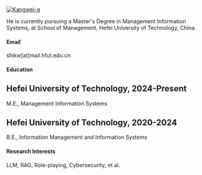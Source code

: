 

[![Kangwei-g](https://img.shields.io/badge/kangwei-github-blue?logo=github)](https://github.com/Kangwei-g)

He is currently pursuing a Master's Degree in Management Information Systems, at School of Management, Hefei University of Technology, China.

#### Email
shikw[at]mail.hfut.edu.cn

#### Education

## Hefei University of Technology, 2024-Present

M.E., Management Information Systems

## Hefei University of Technology, 2020-2024

B.E., Information Management and Information Systems

#### Research Interests
LLM, RAG, Role-playing, Cybersecurity, et al.

